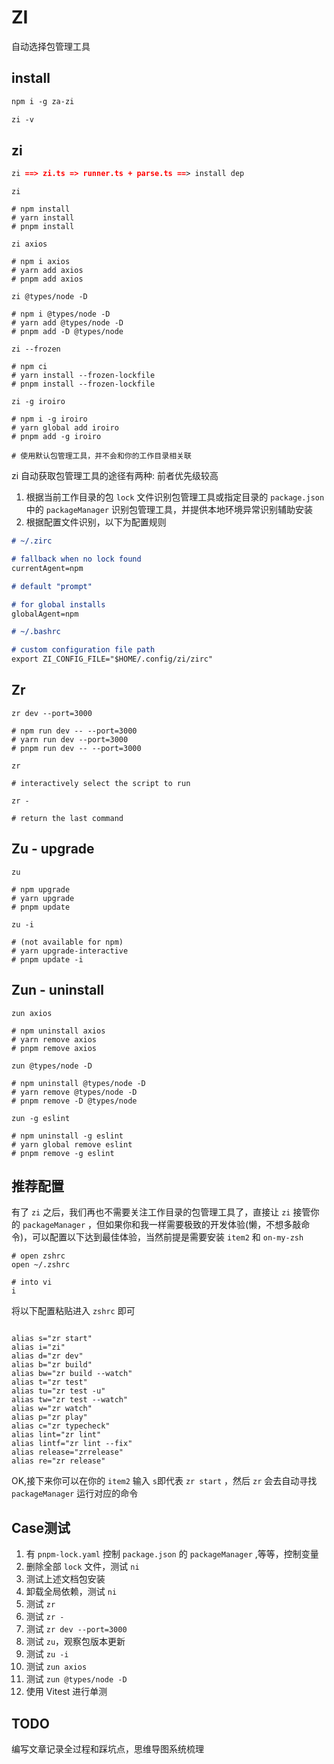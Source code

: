 # ZI

自动选择包管理工具
## install
```md
npm i -g za-zi

zi -v
```
## zi

```md
zi ==> zi.ts => runner.ts + parse.ts ==> install dep
```

```shell
zi

# npm install
# yarn install
# pnpm install
```

```shell
zi axios

# npm i axios
# yarn add axios
# pnpm add axios
```

```shell
zi @types/node -D

# npm i @types/node -D
# yarn add @types/node -D
# pnpm add -D @types/node
```

```shell
zi --frozen

# npm ci
# yarn install --frozen-lockfile
# pnpm install --frozen-lockfile
```

```shell
zi -g iroiro

# npm i -g iroiro
# yarn global add iroiro
# pnpm add -g iroiro

# 使用默认包管理工具，并不会和你的工作目录相关联
```

zi 自动获取包管理工具的途径有两种: 前者优先级较高

1. 根据当前工作目录的包 `lock` 文件识别包管理工具或指定目录的 `package.json` 中的 `packageManager` 识别包管理工具，并提供本地环境异常识别辅助安装
2. 根据配置文件识别，以下为配置规则

```md
# ~/.zirc

# fallback when no lock found
currentAgent=npm 

# default "prompt"

# for global installs
globalAgent=npm

# ~/.bashrc

# custom configuration file path
export ZI_CONFIG_FILE="$HOME/.config/zi/zirc"
```

## Zr

```shell
zr dev --port=3000

# npm run dev -- --port=3000
# yarn run dev --port=3000
# pnpm run dev -- --port=3000
```

```shell
zr

# interactively select the script to run
```

```shell
zr -

# return the last command
```

## Zu - upgrade

```shell
zu

# npm upgrade
# yarn upgrade
# pnpm update
```

```shell
zu -i

# (not available for npm)
# yarn upgrade-interactive
# pnpm update -i
```

## Zun - uninstall

```shell
zun axios

# npm uninstall axios
# yarn remove axios
# pnpm remove axios
```

```shell
zun @types/node -D

# npm uninstall @types/node -D
# yarn remove @types/node -D
# pnpm remove -D @types/node
```

```shell
zun -g eslint

# npm uninstall -g eslint
# yarn global remove eslint
# pnpm remove -g eslint
```

## 推荐配置

有了 `zi` 之后，我们再也不需要关注工作目录的包管理工具了，直接让 `zi` 接管你的 `packageManager` ，但如果你和我一样需要极致的开发体验(懒，不想多敲命令)，可以配置以下达到最佳体验，当然前提是需要安装 `item2` 和 `on-my-zsh`

```shell
# open zshrc
open ~/.zshrc

# into vi
i
```

将以下配置粘贴进入 `zshrc` 即可

```shell

alias s="zr start"
alias i="zi"
alias d="zr dev"
alias b="zr build"
alias bw="zr build --watch"
alias t="zr test"
alias tu="zr test -u"
alias tw="zr test --watch"
alias w="zr watch"
alias p="zr play"
alias c="zr typecheck"
alias lint="zr lint"
alias lintf="zr lint --fix"
alias release="zrrelease"
alias re="zr release"
```

OK,接下来你可以在你的 `item2` 输入 `s`即代表 `zr start` ，然后 `zr` 会去自动寻找 `packageManager` 运行对应的命令


## Case测试

1. 有 `pnpm-lock.yaml` 控制 `package.json` 的 `packageManager` ,等等，控制变量
2. 删除全部 `lock` 文件，测试 `ni`
3. 测试上述文档包安装
4. 卸载全局依赖，测试 `ni`
6. 测试 `zr`
7. 测试 `zr -`
8. 测试 `zr dev --port=3000`
9. 测试 `zu`，观察包版本更新
10. 测试 `zu -i`
11. 测试 `zun axios`
12. 测试 `zun @types/node -D`
13. 使用 Vitest 进行单测
## TODO

编写文章记录全过程和踩坑点，思维导图系统梳理
